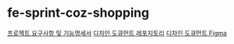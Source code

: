 # fe-sprint-coz-shopping

[프로젝트 요구사항 및 기능명세서](https://codestates.notion.site/S4-05073c7f88a942c0ad5e5fcdd68c1dec)
[디자인 도큐먼트 레포지토리](https://github.com/codestates-seb/fe-sprint-coz-shopping-figma)
[디자인 도큐먼트 Figma](https://www.figma.com/file/TfWAvMXegGEJiS3etqOSfs/FE-S4-project?node-id=0%3A1&t=cHu4rWaqJ0c5CTVV-1)
